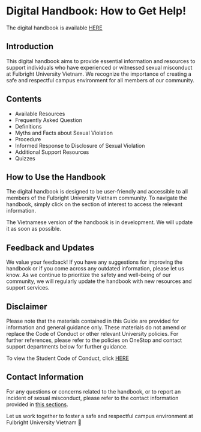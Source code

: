 # Digital Handbook: How to Get Help!

The digital handbook is available [HERE](panda1835.github.io/fulbright-how-to-get-help/) 

## Introduction
This digital handbook aims to provide essential information and resources to support individuals who have experienced or witnessed sexual misconduct at Fulbright University Vietnam. We recognize the importance of creating a safe and respectful campus environment for all members of our community.

## Contents
- Available Resources
- Frequently Asked Question
- Definitions
- Myths and Facts about Sexual Violation
- Procedure
- Informed Response to Disclosure of Sexual Violation
- Additional Support Resources
- Quizzes
  
## How to Use the Handbook
The digital handbook is designed to be user-friendly and accessible to all members of the Fulbright University Vietnam community. To navigate the handbook, simply click on the section of interest to access the relevant information.

The Vietnamese version of the handbook is in development. We will update it as soon as possible.

## Feedback and Updates
We value your feedback! If you have any suggestions for improving the handbook or if you come across any outdated information, please let us know. As we continue to prioritize the safety and well-being of our community, we will regularly update the handbook with new resources and support services.

## Disclaimer
Please note that the materials contained in this Guide are provided for information and general guidance only. These materials do not amend or replace the Code of Conduct or other relevant University policies. For further references, please refer to the policies on OneStop and contact support departments below for further guidance.

To view the Student Code of Conduct, click [HERE](https://fulbright.edu.vn/articles/Code_of_Conduct/Student_Code_of_Conduct_08072020_Excom_Endorsed.pdf)

## Contact Information
For any questions or concerns related to the handbook, or to report an incident of sexual misconduct, please refer to the contact information provided in [this sections](https://panda1835.github.io/fulbright-how-to-get-help/content/english/1_resources.html).

Let us work together to foster a safe and respectful campus environment at Fulbright University Vietnam 🤗
